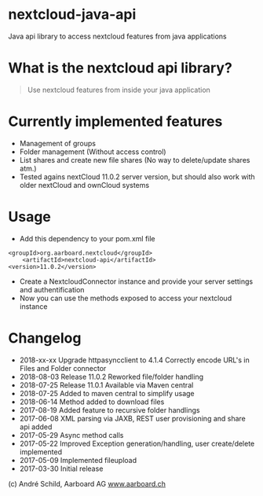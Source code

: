 # nextcloud-java-api
Java api library to access nextcloud features from java applications

# What is the nextcloud api library?
> Use nextcloud features from inside your java application

# Currently implemented features
- Management of groups
- Folder management (Without access control)
- List shares and create new file shares (No way to delete/update shares atm.)
- Tested agains nextCloud 11.0.2 server version, but should also work with older nextCloud and ownCloud systems

# Usage
- Add this dependency to your pom.xml file
```
<groupId>org.aarboard.nextcloud</groupId>
    <artifactId>nextcloud-api</artifactId>
<version>11.0.2</version>
```

- Create a NextcloudConnector instance and provide your server settings and authentification
- Now you can use the methods exposed to access your nextcloud instance

# Changelog
- 2018-xx-xx Upgrade httpasyncclient to 4.1.4
             Correctly encode URL's in Files and Folder connector
- 2018-08-03 Release 11.0.2
             Reworked file/folder handling
- 2018-07-25 Release 11.0.1
             Available via Maven central
- 2018-07-25 Added to maven central to simplify usage
- 2018-06-14 Method added to download files
- 2017-08-19 Added feature to recursive folder handlings
- 2017-06-08 XML parsing via JAXB, REST user provisioning and share api added
- 2017-05-29 Async method calls
- 2017-05-22 Improved Exception generation/handling, user create/delete implemented
- 2017-05-09 Implemented fileupload
- 2017-03-30 Initial release

(c) André Schild, Aarboard AG www.aarboard.ch
